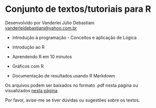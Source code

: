 # Conjunto de textos/tutoriais para R

Desenvolvido por Vanderlei Júlio Debastiani <vanderleidebastiani@yahoo.com.br>

* Introdução à programação - Conceitos e aplicação de Lógica

* Introdução ao R

* Aprendendo R em 10 minutos

* Gráficos com R

* Documentação de resultados usando R Markdown

Os arquivos podem ser baixados no formato .pdf nesta página ou visualizados [nesta página](https://vanderleidebastiani.github.io/tutoriais).

Por favor, avise-me se tiver dúvidas ou sugestões sobre os textos.